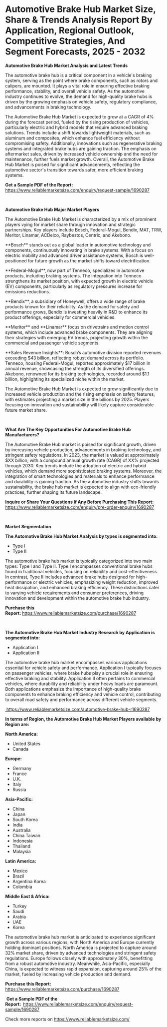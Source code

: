 <p><h1>Automotive Brake Hub Market Size, Share & Trends Analysis Report By Application, Regional Outlook, Competitive Strategies, And Segment Forecasts, 2025 - 2032</h1></p><p><strong>Automotive Brake Hub Market Analysis and Latest Trends</strong></p>
<p><p>The automotive brake hub is a critical component in a vehicle's braking system, serving as the point where brake components, such as rotors and calipers, are mounted. It plays a vital role in ensuring effective braking performance, stability, and overall vehicle safety. As the automotive industry continues to evolve, the demand for high-quality brake hubs is driven by the growing emphasis on vehicle safety, regulatory compliance, and advancements in braking technology.</p><p>The Automotive Brake Hub Market is expected to grow at a CAGR of 4% during the forecast period, fueled by the rising production of vehicles, particularly electric and hybrid models that require advanced braking solutions. Trends include a shift towards lightweight materials, such as aluminum and composites, which enhance fuel efficiency without compromising safety. Additionally, innovations such as regenerative braking systems and integrated brake hubs are gaining traction. The emphasis on aftermarket sales, driven by increased vehicle ownership and the need for maintenance, further fuels market growth. Overall, the Automotive Brake Hub Market is poised for significant advancements, reflecting the automotive sector's transition towards safer, more efficient braking systems.</p></p>
<p><strong>Get a Sample PDF of the Report:&nbsp;</strong> <a href="https://www.reliablemarketsize.com/enquiry/request-sample/1690287?utm_campaign=1939&utm_medium=2&utm_source=Github&utm_content=ia&utm_term=07012025&utm_id=automotive-brake-hub">https://www.reliablemarketsize.com/enquiry/request-sample/1690287</a></p>
<p>&nbsp;</p>
<p><strong>Automotive Brake Hub Major Market Players</strong></p>
<p><p>The Automotive Brake Hub Market is characterized by a mix of prominent players vying for market share through innovation and strategic partnerships. Key players include Bosch, Federal-Mogul, Bendix, MAT, TRW, Meritor, Linamar, ACDelco, Raybestos, Centric, and Akebono. </p><p>**Bosch** stands out as a global leader in automotive technology and components, continuously innovating in brake systems. With a focus on electric mobility and advanced driver assistance systems, Bosch is well-positioned for future growth as the market shifts toward electrification.</p><p>**Federal-Mogul**, now part of Tenneco, specializes in automotive products, including braking systems. The integration into Tenneco strengthens its market position, with expected growth in electric vehicle (EV) components, particularly as regulatory pressures increase for emissions reductions.</p><p>**Bendix**, a subsidiary of Honeywell, offers a wide range of brake products known for their reliability. As the demand for safety and performance grows, Bendix is investing heavily in R&D to enhance its product offerings, especially for commercial vehicles.</p><p>**Meritor** and **Linamar** focus on drivetrains and motion control systems, which include advanced brake components. They are aligning their strategies with emerging EV trends, projecting growth within the commercial and passenger vehicle segments.</p><p>**Sales Revenue Insights**: Bosch’s automotive division reported revenues exceeding $43 billion, reflecting robust demand across its portfolio. Tenneco, housing Federal-Mogul, reported approximately $17 billion in annual revenue, showcasing the strength of its diversified offerings. Akebono, renowned for its braking technologies, recorded around $1.1 billion, highlighting its specialized niche within the market.</p><p>The Automotive Brake Hub Market is expected to grow significantly due to increased vehicle production and the rising emphasis on safety features, with estimates projecting a market size in the billions by 2025. Players focusing on innovation and sustainability will likely capture considerable future market share.</p></p>
<p>&nbsp;</p>
<p><strong>What Are The Key Opportunities For Automotive Brake Hub Manufacturers?</strong></p>
<p><p>The Automotive Brake Hub market is poised for significant growth, driven by increasing vehicle production, advancements in braking technology, and stringent safety regulations. In 2023, the market is valued at approximately $XX billion, with a compound annual growth rate (CAGR) of XX% projected through 2030. Key trends include the adoption of electric and hybrid vehicles, which demand more sophisticated braking systems. Moreover, the integration of smart technologies and materials to enhance performance and durability is gaining traction. As the automotive industry shifts towards sustainability, the brake hub market is expected to align with eco-friendly practices, further shaping its future landscape.</p></p>
<p><strong>Inquire or Share Your Questions If Any Before Purchasing This Report:</strong> <a href="https://www.reliablemarketsize.com/enquiry/pre-order-enquiry/1690287?utm_campaign=1939&utm_medium=2&utm_source=Github&utm_content=ia&utm_term=07012025&utm_id=automotive-brake-hub">https://www.reliablemarketsize.com/enquiry/pre-order-enquiry/1690287</a></p>
<p>&nbsp;</p>
<p><strong>Market Segmentation</strong></p>
<p><strong>The Automotive Brake Hub Market Analysis by types is segmented into:</strong></p>
<p><ul><li>Type I</li><li>Type II</li></ul></p>
<p><p>The automotive brake hub market is typically categorized into two main types: Type I and Type II. Type I encompasses conventional brake hubs found in traditional vehicles, focusing on reliability and cost-effectiveness. In contrast, Type II includes advanced brake hubs designed for high-performance or electric vehicles, emphasizing weight reduction, improved heat dissipation, and enhanced braking efficiency. These distinctions cater to varying vehicle requirements and consumer preferences, driving innovation and development within the automotive brake hub industry.</p></p>
<p><strong>Purchase this Report:&nbsp;</strong><a href="https://www.reliablemarketsize.com/purchase/1690287?utm_campaign=1939&utm_medium=2&utm_source=Github&utm_content=ia&utm_term=07012025&utm_id=automotive-brake-hub">https://www.reliablemarketsize.com/purchase/1690287</a></p>
<p>&nbsp;</p>
<p><strong>The Automotive Brake Hub Market Industry Research by Application is segmented into:</strong></p>
<p><ul><li>Application I</li><li>Application II</li></ul></p>
<p><p>The automotive brake hub market encompasses various applications essential for vehicle safety and performance. Application I typically focuses on passenger vehicles, where brake hubs play a crucial role in ensuring effective braking and stability. Application II often pertains to commercial vehicles, where durability and reliability under heavy loads are paramount. Both applications emphasize the importance of high-quality brake components to enhance braking efficiency and vehicle control, contributing to overall road safety and performance across different vehicle segments.</p></p>
<p><a href="https://www.reliablemarketsize.com/automotive-brake-hub-r1690287?utm_campaign=1939&utm_medium=2&utm_source=Github&utm_content=ia&utm_term=07012025&utm_id=automotive-brake-hub">&nbsp;https://www.reliablemarketsize.com/automotive-brake-hub-r1690287</a></p>
<p><strong>In terms of Region, the Automotive Brake Hub Market Players available by Region are:</strong></p>
<p>
    <p> <strong> North America: </strong>
        <ul>
            <li>United States</li>
            <li>Canada</li>
        </ul>
        </p> 
    <p> <strong> Europe: </strong>
        <ul>
            <li>Germany</li>
            <li>France</li>
            <li>U.K.</li>
            <li>Italy</li>
            <li>Russia</li>
        </ul>
        </p> 
    <p> <strong> Asia-Pacific: </strong>
        <ul>
            <li>China</li>
            <li>Japan</li>
            <li>South Korea</li>
            <li>India</li>
            <li>Australia</li>
            <li>China Taiwan</li>
            <li>Indonesia</li>
            <li>Thailand</li>
            <li>Malaysia</li>
        </ul>
        </p> 
    <p> <strong> Latin America: </strong>
        <ul>
            <li>Mexico</li>
            <li>Brazil</li>
            <li>Argentina Korea</li>
            <li>Colombia</li>
        </ul>
        </p> 
    <p> <strong> Middle East & Africa: </strong>
        <ul>
            <li>Turkey</li>
            <li>Saudi</li>
            <li>Arabia</li>
            <li>UAE</li>
            <li>Korea</li>
        </ul>
    </p>
    </p>
<p><p>The automotive brake hub market is anticipated to experience significant growth across various regions, with North America and Europe currently holding dominant positions. North America is projected to capture around 32% market share, driven by advanced technologies and stringent safety regulations. Europe follows closely with approximately 30%, benefitting from a robust automotive industry. Meanwhile, Asia-Pacific, especially China, is expected to witness rapid expansion, capturing around 25% of the market, fueled by increasing vehicle production and demand.</p></p>
<p><strong>Purchase this Report: </strong><a href="https://www.reliablemarketsize.com/purchase/1690287?utm_campaign=1939&utm_medium=2&utm_source=Github&utm_content=ia&utm_term=07012025&utm_id=automotive-brake-hub">https://www.reliablemarketsize.com/purchase/1690287</a></p>
<p>&nbsp;<strong>Get a Sample PDF of the Report:&nbsp;&nbsp;</strong><a href="https://www.reliablemarketsize.com/enquiry/request-sample/1690287?utm_campaign=1939&utm_medium=2&utm_source=Github&utm_content=ia&utm_term=07012025&utm_id=automotive-brake-hub">https://www.reliablemarketsize.com/enquiry/request-sample/1690287</a></p>
<p><strong></strong></p>
<p>Check more reports on <a href="https://www.reliablemarketsize.com/?utm_campaign=1939&utm_medium=2&utm_source=Github&utm_content=ia&utm_term=07012025&utm_id=automotive-brake-hub">https://www.reliablemarketsize.com/</a></p>